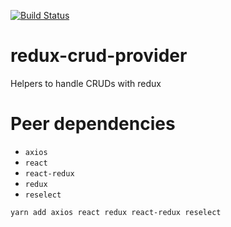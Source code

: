 [![Build Status](https://travis-ci.org/hwaterke/redux-crud-provider.svg?branch=master)](https://travis-ci.org/hwaterke/redux-crud-provider)

# redux-crud-provider

Helpers to handle CRUDs with redux

# Peer dependencies

* `axios`
* `react`
* `react-redux`
* `redux`
* `reselect`

`yarn add axios react redux react-redux reselect`
